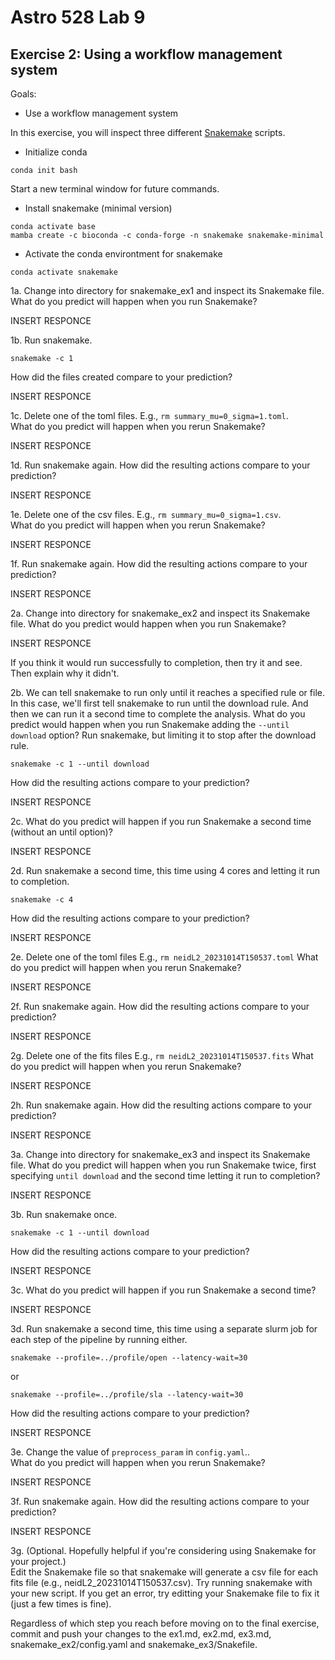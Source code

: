 # Astro 528 Lab 9
## Exercise 2:  Using a workflow management system

Goals:
- Use a workflow management system

In this exercise, you will inspect three different [Snakemake](https://snakemake.readthedocs.io/en/stable/) scripts.

- Initialize conda
```shell
conda init bash
```
Start a new terminal window for future commands.

-  Install snakemake (minimal version)
```shell
conda activate base
mamba create -c bioconda -c conda-forge -n snakemake snakemake-minimal
```

-  Activate the conda environtment for snakemake
```shell
conda activate snakemake
```

1a.  Change into directory for snakemake_ex1 and inspect its Snakemake file.
What do you predict will happen when you run Snakemake? 

INSERT RESPONCE


1b.  Run snakemake.
```shell
snakemake -c 1
```
How did the files created compare to your prediction?

INSERT RESPONCE


1c.  Delete one of the toml files.  E.g., `rm summary_mu=0_sigma=1.toml`.  
What do you predict will happen when you rerun Snakemake?  

INSERT RESPONCE


1d.  Run snakemake again.
How did the resulting actions compare to your prediction?

INSERT RESPONCE


1e.  Delete one of the csv files.  E.g., `rm summary_mu=0_sigma=1.csv`.  
What do you predict will happen when you rerun Snakemake?  

INSERT RESPONCE


1f.  Run snakemake again.
How did the resulting actions compare to your prediction?

INSERT RESPONCE




2a.  Change into directory for snakemake_ex2 and inspect its Snakemake file.
What do you predict would happen when you run Snakemake?

INSERT RESPONCE

If you think it would run successfully to completion, then try it and see.  Then explain why it didn't.


2b.  We can tell snakemake to run only until it reaches a specified rule or file. 
In this case, we'll first tell snakemake to run until the download rule.  And then we can run it a second time to complete the analysis.
What do you predict would happen when you run Snakemake adding the `--until download` option?
Run snakemake, but limiting it to stop after the download rule.
```shell
snakemake -c 1 --until download
```
How did the resulting actions compare to your prediction?

INSERT RESPONCE


2c.  What do you predict will happen if you run Snakemake a second time (without an until option)?

INSERT RESPONCE


2d.  Run snakemake a second time, this time using 4 cores and letting it run to completion.
```shell
snakemake -c 4
```
How did the resulting actions compare to your prediction?

INSERT RESPONCE


2e.  Delete one of the toml files E.g., `rm neidL2_20231014T150537.toml`
What do you predict will happen when you rerun Snakemake?  

INSERT RESPONCE


2f.  Run snakemake again.
How did the resulting actions compare to your prediction?

INSERT RESPONCE


2g.  Delete one of the fits files E.g., `rm neidL2_20231014T150537.fits`
What do you predict will happen when you rerun Snakemake?  

INSERT RESPONCE


2h.  Run snakemake again.
How did the resulting actions compare to your prediction?

INSERT RESPONCE




3a.  Change into directory for snakemake_ex3 and inspect its Snakemake file.
What do you predict will happen when you run Snakemake twice, first specifying `until download` and the second time letting it run to completion?

INSERT RESPONCE


3b.  Run snakemake once.
```shell
snakemake -c 1 --until download
```
How did the resulting actions compare to your prediction?

INSERT RESPONCE


3c.  What do you predict will happen if you run Snakemake a second time?
 
INSERT RESPONCE


3d.  Run snakemake a second time, this time using a separate slurm job for each step of the pipeline by running either.
```shell
snakemake --profile=../profile/open --latency-wait=30
```
or
```shell
snakemake --profile=../profile/sla --latency-wait=30
```
How did the resulting actions compare to your prediction?

INSERT RESPONCE


3e.  Change the value of `preprocess_param` in `config.yaml`..  
What do you predict will happen when you rerun Snakemake?  

INSERT RESPONCE


3f.  Run snakemake again.
How did the resulting actions compare to your prediction?

INSERT RESPONCE


3g.  (Optional.  Hopefully helpful if you're considering using Snakemake for your project.)  
Edit the Snakemake file so that snakemake will generate a csv file for each fits file (e.g., neidL2_20231014T150537.csv).
Try running snakemake with your new script.  If you get an error, try editting your Snakemake file to fix it (just a few times is fine).   


Regardless of which step you reach before moving on to the final exercise, commit and push your changes to the ex1.md, ex2.md, ex3.md, snakemake_ex2/config.yaml and snakemake_ex3/Snakefile.


